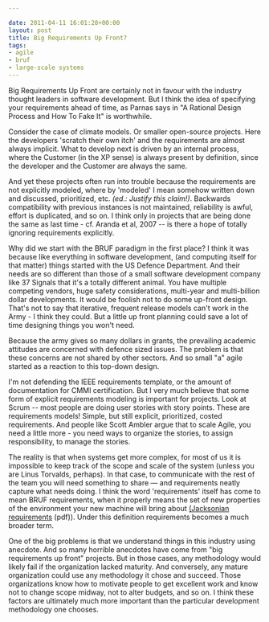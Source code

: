 ```yaml
---

date: 2011-04-11 16:01:28+00:00
layout: post
title: Big Requirements Up Front?
tags:
- agile
- bruf
- large-scale systems
---
```


Big Requirements Up Front are certainly not in favour with the industry thought leaders in software development. But I think the idea of specifying your requirements ahead of time, as Parnas says in "A Rational Design Process and How To Fake It" is worthwhile.

Consider the case of climate models. Or smaller open-source projects. Here the developers 'scratch their own itch' and the requirements are almost always implicit. What to develop next is driven by an internal process, where the Customer (in the XP sense) is always present by definition, since the developer and the Customer are always the same.

And yet these projects often run into trouble because the requirements are not explicitly modeled, where by 'modeled' I mean somehow written down and discussed, prioritized, etc. _(ed.: Justify this claim!)_. Backwards compatibility with previous instances is not maintained, reliability is awful, effort is duplicated, and so on. I think only in projects that are being done the same as last time - cf. Aranda et al, 2007 -- is there a hope of totally ignoring requirements explicitly.

Why did we start with the BRUF paradigm in the first place? I think it was because like everything in software development, (and computing itself for that matter) things started with the US Defence Department. And their needs are so different than those of a small software development company like 37 Signals that it's a totally different animal. You have multiple competing vendors, huge safety considerations, multi-year and multi-billion dollar developments. It would be foolish not to do some up-front design. That's not to say that iterative, frequent release models can't work in the Army - I think they could. But a little up front planning could save a lot of time designing things you won't need.

Because the army gives so many dollars in grants, the prevailing academic attitudes are concerned with defence sized issues. The problem is that these concerns are not shared by other sectors. And so small "a" agile started as a reaction to this top-down design.

I'm not defending the IEEE requirements template, or the amount of documentation for CMMI certification. But I very much believe that some form of explicit requirements modeling is important for projects. Look at Scrum -- most people are doing user stories with story points. These are requirements models! Simple, but still explicit, prioritized, costed requirements. And people like Scott Ambler argue that to scale Agile, you need a little more - you need ways to organize the stories, to assign responsibility, to manage the stories.

The reality is that when systems get more complex, for most of us it is impossible to keep track of the scope and scale of the system (unless you are Linus Torvalds, perhaps). In that case, to communicate with the rest of the team you will need something to share — and requirements neatly capture what needs doing. I think the word 'requirements' itself has come to mean BRUF requirements, when it properly means the set of new properties of the environment your new machine will bring about [(Jacksonian requirements](http://citeseerx.ist.psu.edu/viewdoc/download?doi=10.1.1.99.1593&rep=rep1&type=pdf) (pdf)). Under this definition requirements becomes a much broader term.

One of the big problems is that we understand things in this industry using anecdote. And so many horrible anecdotes have come from "big requirements up front" projects. But in those cases, any methodology would likely fail if the organization lacked maturity. And conversely, any mature organization could use any methodology it chose and succeed. Those organizations know how to motivate people to get excellent work and know not to change scope midway, not to alter budgets, and so on. I think these factors are ultimately much more important than the particular development methodology one chooses.
